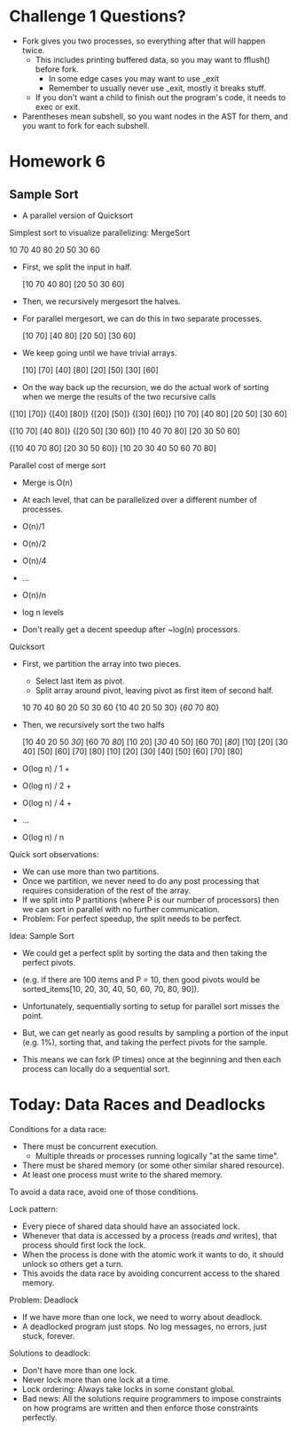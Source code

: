 
# Challenge 1 Questions?

 - Fork gives you two processes, so everything
   after that will happen twice.
   - This includes printing buffered data, so
     you may want to fflush() before fork.
     - In some edge cases you may want
       to use _exit
     - Remember to usually never use _exit,
       mostly it breaks stuff.
   - If you don't want a child to finish out
     the program's code, it needs to exec
     or exit.
 - Parentheses mean subshell, so you want
   nodes in the AST for them, and you want
   to fork for each subshell.

# Homework 6

## Sample Sort

 - A parallel version of Quicksort

Simplest sort to visualize parallelizing: MergeSort

   10 70 40 80 20 50 30 60

 - First, we split the input in half.

   [10 70 40 80] [20 50 30 60]

 - Then, we recursively mergesort the halves.
 - For parallel mergesort, we can do this in
   two separate processes.

   [10 70] [40 80] [20 50] [30 60]
 
 - We keep going until we have trivial arrays.
 
   [10] [70] [40] [80] [20] [50] [30] [60]

 - On the way back up the recursion, we do the
   actual work of sorting when we merge the
   results of the two recursive calls
   
  {[10] [70]} {[40] [80]} {[20] [50]} {[30] [60]}
  [10 70] [40 80] [20 50] [30 60]

  {[10 70] [40 80]} {[20 50] [30 60]}
  [10 40 70 80] [20 30 50 60]
  
  {[10 40 70 80] [20 30 50 60]}
  [10 20 30 40 50 60 70 80]

Parallel cost of merge sort

 - Merge is O(n)
 - At each level, that can be parallelized over a different
   number of processes.
   
 - O(n)/1
 - O(n)/2
 - O(n)/4
 - ...
 - O(n)/n

 - log n levels
 - Don't really get a decent speedup after ~log(n)
   processors.

Quicksort

 - First, we partition the array into two pieces.
   - Select last item as pivot.
   - Split array around pivot, leaving pivot
     as first item of second half.
 
   10 70 40 80 20 50 30 60
   {10 40 20 50 30} {*60* 70 80}

 - Then, we recursively sort the two halfs
   
   [10 40 20 50 *30*] [60 70 *80*]
   [10 20] [*30* 40 50] [60 70] [*80*]
   [10] [20] [30 40] [50] [60] [70] [80]
   [10] [20] [30] [40] [50] [60] [70] [80]
   
 - O(log n) / 1 +
 - O(log n) / 2 +
 - O(log n) / 4 +
 - ...
 - O(log n) / n

Quick sort observations:

 - We can use more than two partitions.
 - Once we partition, we never need to do any post
   processing that requires consideration of the
   rest of the array.
 - If we split into P partitions (where P is our number 
   of processors) then we can sort in parallel with no 
   further communication.
 - Problem: For perfect speedup, the split needs to be
   perfect.

Idea: Sample Sort

 - We could get a perfect split by sorting the data
   and then taking the perfect pivots.
 - (e.g. if there are 100 items and P = 10, then
    good pivots would be sorted_items[10, 20, 30, 40,
    50, 60, 70, 80, 90]).
 - Unfortunately, sequentially sorting to setup for
   parallel sort misses the point.
 - But, we can get nearly as good results by sampling
   a portion of the input (e.g. 1%), sorting that, and
   taking the perfect pivots for the sample.
   
 - This means we can fork (P times) once at the beginning
   and then each process can locally do a sequential sort.

# Today: Data Races and Deadlocks

Conditions for a data race:

 - There must be concurrent execution.
   - Multiple threads or processes running
     logically "at the same time".
 - There must be shared memory (or some other similar
   shared resource).
 - At least one process must write to the shared
   memory.

To avoid a data race, avoid one of those conditions.

Lock pattern:

 - Every piece of shared data should have an associated
   lock.
 - Whenever that data is accessed by a process (reads 
   *and* writes), that process should first lock the 
   lock.
 - When the process is done with the atomic work
   it wants to do, it should unlock so others get
   a turn.
 - This avoids the data race by avoiding concurrent
   access to the shared memory.

Problem: Deadlock

 - If we have more than one lock, we need to 
   worry about deadlock.
 - A deadlocked program just stops. No log messages,
   no errors, just stuck, forever.

Solutions to deadlock:

 - Don't have more than one lock.
 - Never lock more than one lock at a time.
 - Lock ordering: Always take locks in some constant
   global.
 - Bad news: All the solutions require programmers
   to impose constraints on how programs are written
   and then enforce those constraints perfectly.





